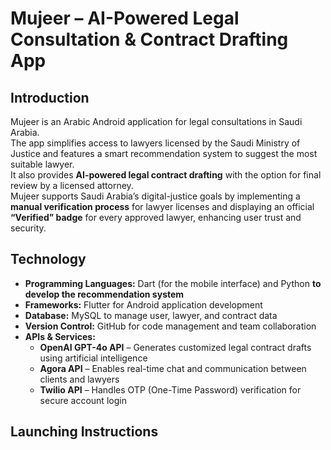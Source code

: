 # Mujeer – AI-Powered Legal Consultation & Contract Drafting App

## Introduction
Mujeer is an Arabic Android application for legal consultations in Saudi Arabia.  
The app simplifies access to lawyers licensed by the Saudi Ministry of Justice and features a smart recommendation system to suggest the most suitable lawyer.  
It also provides **AI-powered legal contract drafting** with the option for final review by a licensed attorney.  
Mujeer supports Saudi Arabia’s digital-justice goals by implementing a **manual verification process** for lawyer licenses and displaying an official **“Verified” badge** for every approved lawyer, enhancing user trust and security.

## Technology
- **Programming Languages:** Dart (for the mobile interface) and Python **to develop the recommendation system**  
- **Frameworks:** Flutter for Android application development  
- **Database:** MySQL to manage user, lawyer, and contract data  
- **Version Control:** GitHub for code management and team collaboration  
- **APIs & Services:**
  - **OpenAI GPT-4o API** – Generates customized legal contract drafts using artificial intelligence  
  - **Agora API** – Enables real-time chat and communication between clients and lawyers  
  - **Twilio API** – Handles OTP (One-Time Password) verification for secure account login

## Launching Instructions

   
